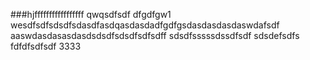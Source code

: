###hjfffffffffffffffff
qwqsdfsdf
dfgdfgw1
wesdfsdfsdsdfsdasdfasdqasdasdadfgdfgsdasdasdasdaswdafsdf
aaswdasdasasdasdsdsdfsdsdfsdfsdff
sdsdfsssssdssdfsdf
sdsdefsdfs
fdfdfsdfsdf
3333
